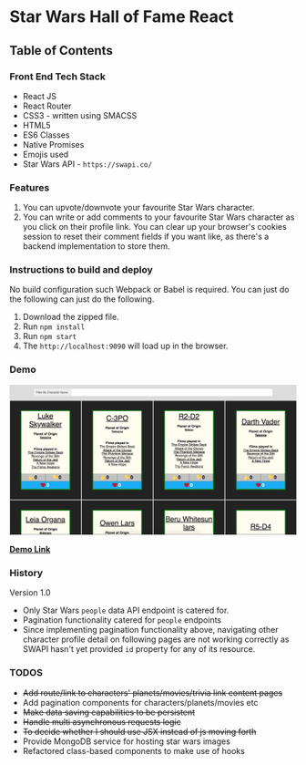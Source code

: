 # Star Wars Hall of Fame React

## Table of Contents

### Front End Tech Stack

- React JS
- React Router
- CSS3 - written using SMACSS 
- HTML5
- ES6 Classes
- Native Promises
- Emojis used
- Star Wars API - `https://swapi.co/`

### Features

1. You can upvote/downvote your favourite Star Wars character.
2. You can write or add comments to your favourite Star Wars character as you click on their profile link.  You can clear up your browser's cookies session to reset their comment fields if you want like, as there's a backend implementation to store them.

### Instructions to build and deploy

No build configuration such Webpack or Babel is required.  You can just do the following
can just do the following.

1. Download the zipped file.
2. Run `npm install`
3. Run `npm start`
4. The `http://localhost:9090` will load up in the browser.

### Demo

[logo]: /public/Star_Wars_Hall_of_Fame_App_version1.png
![alt text][logo]

**[Demo Link](https://star-wars-hall-of-fame-react.herokuapp.com/)**

### History

Version 1.0

- Only Star Wars `people` data API endpoint is catered for.
- Pagination functionality catered for `people` endpoints
- Since implementing pagination functionality above, navigating other character profile detail on following pages are not working correctly as SWAPI hasn't yet provided `id` property for any of its resource.

### TODOS

- ~~Add route/link to characters' planets/movies/trivia link content pages~~
- Add pagination components for characters/planets/movies etc
- ~~Make data saving capabilities to be persistent~~
- ~~Handle multi asynchronous requests logic~~ 
- ~~To decide whether I should use JSX instead of js moving forth~~
- Provide MongoDB service for hosting star wars images
- Refactored class-based components to make use of hooks